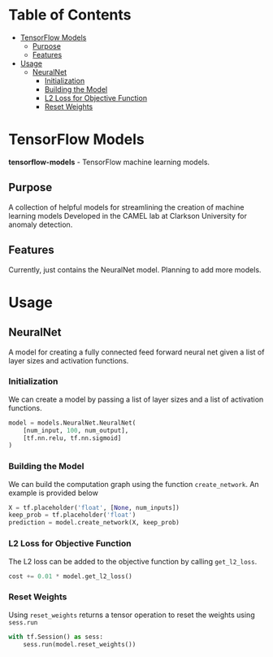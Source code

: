 Table of Contents
=================

   * [TensorFlow Models](#tensorflow-models)
      * [Purpose](#purpose)
      * [Features](#features)
   * [Usage](#usage)
      * [NeuralNet](#neuralnet)
         * [Initialization](#initialization)
         * [Building the Model](#building-the-model)
         * [L2 Loss for Objective Function](#l2-loss-for-objective-function)
         * [Reset Weights](#reset-weights)

# TensorFlow Models
**tensorflow-models** - TensorFlow machine learning models.

## Purpose 
A collection of helpful models for streamlining the creation of machine learning models Developed in the CAMEL lab at Clarkson University for anomaly detection.

## Features
Currently, just contains the NeuralNet model. Planning to add more models.

# Usage

## NeuralNet
A model for creating a fully connected feed forward neural net given a list of layer sizes and activation functions.

### Initialization 
We can create a model by passing a list of layer sizes and a list of activation functions.
```python
model = models.NeuralNet.NeuralNet(
	[num_input, 100, num_output],
	[tf.nn.relu, tf.nn.sigmoid]
)
```

### Building the Model
We can build the computation graph using the function `create_network`. An example is provided below
```python
X = tf.placeholder('float', [None, num_inputs])
keep_prob = tf.placeholder('float')
prediction = model.create_network(X, keep_prob)
``` 

### L2 Loss for Objective Function
The L2 loss can be added to the objective function by calling `get_l2_loss`.
```python
cost += 0.01 * model.get_l2_loss()
```

### Reset Weights
Using `reset_weights` returns a tensor operation to reset the weights using `sess.run`
```python
with tf.Session() as sess:
	sess.run(model.reset_weights())
```
